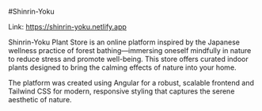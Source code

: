 #Shinrin-Yoku

Link: https://shinrin-yoku.netlify.app

Shinrin-Yoku Plant Store is an online platform inspired by the Japanese wellness practice of forest bathing—immersing oneself mindfully in nature to reduce stress and promote well-being. This store offers curated indoor plants designed to bring the calming effects of nature into your home.

The platform was created using Angular for a robust, scalable frontend and Tailwind CSS for modern, responsive styling that captures the serene aesthetic of nature.



